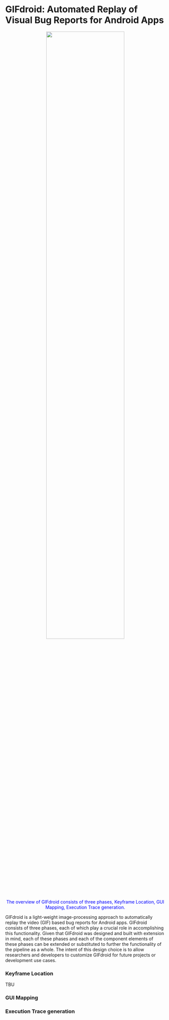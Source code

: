 # GIFdroid: Automated Replay of Visual Bug Reports for Android Apps

<div style="color:#0000FF" align="center">
<img src="figures/overview.png" width="70%"/> 
<figcaption>The overview of GIFdroid consists of three phases, Keyframe Location, GUI Mapping, Execution Trace generation.</figcaption>
</div>

GIFdroid is a light-weight image-processing approach to automatically replay the video (GIF) based bug reports for Android apps. GIFdroid consists of three phases, each of which play a crucial role in accomplishing this functionality. Given that GIFdroid was designed and built with extension in mind, each of these phases and each of the component elements of these phases can be extended or substituted to further the functionality of the pipeline as a whole. The intent of this design choice is to allow researchers and developers to customize GIFdroid for future projects or development use cases.

### Keyframe Location
TBU

### GUI Mapping


### Execution Trace generation




<!--
**gifdroid/gifdroid** is a ✨ _special_ ✨ repository because its `README.md` (this file) appears on your GitHub profile.

Here are some ideas to get you started:

- 🔭 I’m currently working on ...
- 🌱 I’m currently learning ...
- 👯 I’m looking to collaborate on ...
- 🤔 I’m looking for help with ...
- 💬 Ask me about ...
- 📫 How to reach me: ...
- 😄 Pronouns: ...
- ⚡ Fun fact: ...
-->
